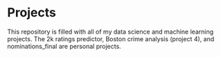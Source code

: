 # Projects
This repository is filled with all of my data science and machine learning projects. The 2k ratings predictor, 
Boston crime analysis (project 4), and nominations_final are personal projects. 
